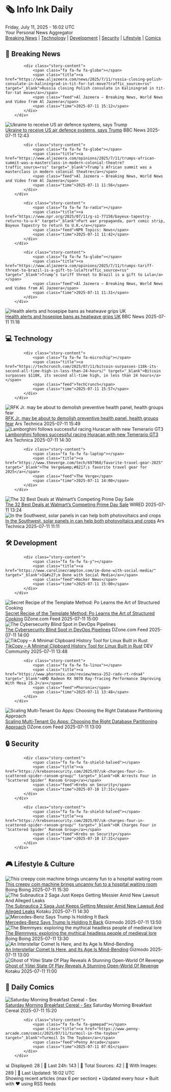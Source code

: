 <!-- Processing 54 RSS feeds at 2025-07-11 16:01:44 UTC -->
<!-- Processing: XKCD -->
<!-- Processing: Saturday Morning Breakfast Cereal -->
<!-- Processing: Penny Arcade -->
<!-- Processing: Poorly Drawn Lines -->
<!-- Processing: Garfield -->
<!-- Processing: Cyanide & Happiness -->
<!-- Processing: Girl Genius -->
<!-- Processing: Dinosaur Comics -->
<!-- Processing: CNN Breaking News -->
<!-- Processing: Al Jazeera Breaking News -->
<!-- Processing: CBC News -->
<!-- Error processing https://rss.cbc.ca/lineup/topstories.xml: The read operation timed out -->
<!-- Processing: Reuters Top News -->
<!-- Processing: Associated Press Breaking -->
<!-- Processing: NBC News Breaking -->
<!-- Processing: Sky News World -->
<!-- Processing: TechCrunch -->
<!-- Processing: Ars Technica -->
<!-- Processing: Slashdot -->
<!-- Processing: Hacker News -->
<!-- Processing: StackOverflow Blog -->
<!-- Processing: Phoronix Linux News -->
<!-- Processing: It's FOSS -->
<!-- Error processing https://itsfoss.com/rss/: The read operation timed out -->
<!-- Processing: DistroWatch -->
<!-- Processing: InfoQ -->
<!-- Processing: DZone -->
<!-- Processing: Martin Fowler -->
<!-- Processing: Coding Horror -->
<!-- Processing: The Pragmatic Engineer -->
<!-- Processing: Kotaku -->
<!-- Processing: Boing Boing -->
<!-- Processing: Krebs on Security -->
<!-- Generated 11 new posts out of 31 feeds processed -->
<div class="newspaper-header">
    <h1 class="newspaper-title">🗞️ Info Ink Daily</h1>
    <div class="newspaper-date">Friday, July 11, 2025 - 16:02 UTC</div>
    <div class="newspaper-subtitle">Your Personal News Aggregator</div>
</div>

<div class="newspaper-nav">
    <a href="#breaking">Breaking News</a> |
    <a href="#tech">Technology</a> |
    <a href="#dev">Development</a> |
    <a href="#security">Security</a> |
    <a href="#lifestyle">Lifestyle</a> |
    <a href="#webcomics">Comics</a>
</div>

<div class="news-section breaking-news" id="breaking">
<h2 class="section-header">🚨 Breaking News</h2>
<div class="stories-container">
<div class="story">
            
            <div class="story-content">
                <span class="fa fa-fw fa-globe"></span>
                <span class="title"><a href="https://www.aljazeera.com/news/2025/7/11/russia-closing-polish-consulate-in-kaliningrad-in-tit-for-tat-move?traffic_source=rss" target="_blank">Russia closing Polish consulate in Kaliningrad in tit-for-tat move</a></span>
                <span class="feed">Al Jazeera – Breaking News, World News and Video from Al Jazeera</span>
                <span class="time">2025-07-11 15:12</span>
            </div>
        </div>
<div class="story">
            <img src="https://ichef.bbci.co.uk/ace/standard/240/cpsprodpb/0e43/live/c627b110-5e50-11f0-abc2-f594647315a9.jpg" alt="Ukraine to receive US air defence systems, says Trump" class="story-image" loading="lazy" onerror="this.style.display='none'">
            <div class="story-content">
                <span class="fa fa-fw fa-earth-americas"></span>
                <span class="title"><a href="https://www.bbc.com/news/articles/crl04200dp4o" target="_blank">Ukraine to receive US air defence systems, says Trump</a></span>
                <span class="feed">BBC News</span>
                <span class="time">2025-07-11 12:43</span>
            </div>
        </div>
<div class="story">
            
            <div class="story-content">
                <span class="fa fa-fw fa-globe"></span>
                <span class="title"><a href="https://www.aljazeera.com/opinions/2025/7/11/trumps-african-summit-was-a-masterclass-in-modern-colonial-theatre?traffic_source=rss" target="_blank">Trump’s African summit was a masterclass in modern colonial theatre</a></span>
                <span class="feed">Al Jazeera – Breaking News, World News and Video from Al Jazeera</span>
                <span class="time">2025-07-11 11:56</span>
            </div>
        </div>
<div class="story">
            
            <div class="story-content">
                <span class="fa fa-fw fa-radio"></span>
                <span class="title"><a href="https://www.npr.org/2025/07/11/g-s1-77158/bayeux-tapestry-returns-to-u-k" target="_blank">Part war propaganda, part comic strip, Bayeux Tapestry to return to U.K.</a></span>
                <span class="feed">NPR Topics: News</span>
                <span class="time">2025-07-11 11:42</span>
            </div>
        </div>
<div class="story">
            
            <div class="story-content">
                <span class="fa fa-fw fa-globe"></span>
                <span class="title"><a href="https://www.aljazeera.com/opinions/2025/7/11/trumps-tariff-threat-to-brazil-is-a-gift-to-lula?traffic_source=rss" target="_blank">Trump’s tariff threat to Brazil is a gift to Lula</a></span>
                <span class="feed">Al Jazeera – Breaking News, World News and Video from Al Jazeera</span>
                <span class="time">2025-07-11 11:31</span>
            </div>
        </div>
<div class="story">
            <img src="https://ichef.bbci.co.uk/ace/standard/240/cpsprodpb/f065/live/eb172460-5e37-11f0-b4c7-b192538570c2.jpg" alt="Health alerts and hosepipe bans as heatwave grips UK" class="story-image" loading="lazy" onerror="this.style.display='none'">
            <div class="story-content">
                <span class="fa fa-fw fa-flag"></span>
                <span class="title"><a href="https://www.bbc.com/news/articles/crmv8x74ky9o" target="_blank">Health alerts and hosepipe bans as heatwave grips UK</a></span>
                <span class="feed">BBC News</span>
                <span class="time">2025-07-11 11:18</span>
            </div>
        </div>
</div>
</div>
<div class="news-section tech-news" id="tech">
<h2 class="section-header">💻 Technology</h2>
<div class="stories-container">
<div class="story">
            
            <div class="story-content">
                <span class="fa fa-fw fa-microchip"></span>
                <span class="title"><a href="https://techcrunch.com/2025/07/11/bitcoin-surpasses-118k-its-second-all-time-high-in-less-than-24-hours/" target="_blank">Bitcoin surpasses $118K, its second all-time high, in less than 24 hours</a></span>
                <span class="feed">TechCrunch</span>
                <span class="time">2025-07-11 15:57</span>
            </div>
        </div>
<div class="story">
            <img src="https://cdn.arstechnica.net/wp-content/uploads/2025/07/GettyImages-2221902591-500x500.jpg" alt="RFK Jr. may be about to demolish preventive health panel, health groups fear" class="story-image" loading="lazy" onerror="this.style.display='none'">
            <div class="story-content">
                <span class="fa fa-fw fa-cog"></span>
                <span class="title"><a href="https://arstechnica.com/health/2025/07/rfk-jr-may-be-about-to-demolish-preventive-health-panel-health-groups-fear/" target="_blank">RFK Jr. may be about to demolish preventive health panel, health groups fear</a></span>
                <span class="feed">Ars Technica</span>
                <span class="time">2025-07-11 15:49</span>
            </div>
        </div>
<div class="story">
            <img src="https://cdn.arstechnica.net/wp-content/uploads/2025/07/Hero-500x500.jpg" alt="Lamborghini follows successful racing Huracan with new Temerario GT3" class="story-image" loading="lazy" onerror="this.style.display='none'">
            <div class="story-content">
                <span class="fa fa-fw fa-cog"></span>
                <span class="title"><a href="https://arstechnica.com/cars/2025/07/lamborghini-follows-successful-racing-huracan-with-new-temerario-gt3/" target="_blank">Lamborghini follows successful racing Huracan with new Temerario GT3</a></span>
                <span class="feed">Ars Technica</span>
                <span class="time">2025-07-11 14:30</span>
            </div>
        </div>
<div class="story">
            
            <div class="story-content">
                <span class="fa fa-fw fa-laptop"></span>
                <span class="title"><a href="https://www.theverge.com/tech/697960/favorite-travel-gear-2025" target="_blank">The Verge&amp;#8217;s favorite travel gear for 2025</a></span>
                <span class="feed">The Verge</span>
                <span class="time">2025-07-11 14:00</span>
            </div>
        </div>
<div class="story">
            <img src="https://media.wired.com/photos/687019ca14346bb8b4fd5b21/master/pass/The%2027%20Best%20Deals%20at%20Walmart's%20Competing%20Prime%20Day%20Sale.png" alt="The 32 Best Deals at Walmart’s Competing Prime Day Sale" class="story-image" loading="lazy" onerror="this.style.display='none'">
            <div class="story-content">
                <span class="fa fa-fw fa-bolt"></span>
                <span class="title"><a href="https://www.wired.com/story/best-deals-at-walmarts-prime-day-sale-1/" target="_blank">The 32 Best Deals at Walmart’s Competing Prime Day Sale</a></span>
                <span class="feed">WIRED</span>
                <span class="time">2025-07-11 13:24</span>
            </div>
        </div>
<div class="story">
            <img src="https://cdn.arstechnica.net/wp-content/uploads/2025/07/77772-2048x1366-1-500x500.jpg" alt="In the Southwest, solar panels in can help both photovoltaics and crops" class="story-image" loading="lazy" onerror="this.style.display='none'">
            <div class="story-content">
                <span class="fa fa-fw fa-cog"></span>
                <span class="title"><a href="https://arstechnica.com/science/2025/07/in-the-southwest-solar-panels-in-can-help-both-photovoltaics-and-crops/" target="_blank">In the Southwest, solar panels in can help both photovoltaics and crops</a></span>
                <span class="feed">Ars Technica</span>
                <span class="time">2025-07-11 11:11</span>
            </div>
        </div>
</div>
</div>
<div class="news-section dev-news" id="dev">
<h2 class="section-header">🛠️ Development</h2>
<div class="stories-container">
<div class="story">
            
            <div class="story-content">
                <span class="fa fa-fw fa-y"></span>
                <span class="title"><a href="https://www.carolinecrampton.com/im-done-with-social-media/" target="_blank">I&#x27;m Done with Social Media</a></span>
                <span class="feed">Hacker News</span>
                <span class="time">2025-07-11 15:00</span>
            </div>
        </div>
<div class="story">
            <img src="https://dz2cdn1.dzone.com/thumbnail?fid=18507955&w=600" alt="Secret Recipe of the Template Method: Po Learns the Art of Structured Cooking" class="story-image" loading="lazy" onerror="this.style.display='none'">
            <div class="story-content">
                <span class="fa fa-fw fa-newspaper"></span>
                <span class="title"><a href="https://dzone.com/articles/template-method-pattern-java-kung-fu-panda" target="_blank">Secret Recipe of the Template Method: Po Learns the Art of Structured Cooking</a></span>
                <span class="feed">DZone.com Feed</span>
                <span class="time">2025-07-11 15:00</span>
            </div>
        </div>
<div class="story">
            <img src="https://dz2cdn1.dzone.com/thumbnail?fid=18503400&w=600" alt="The Cybersecurity Blind Spot in DevOps Pipelines" class="story-image" loading="lazy" onerror="this.style.display='none'">
            <div class="story-content">
                <span class="fa fa-fw fa-newspaper"></span>
                <span class="title"><a href="https://dzone.com/articles/cybersecurity-blind-spot-devops-pipelines" target="_blank">The Cybersecurity Blind Spot in DevOps Pipelines</a></span>
                <span class="feed">DZone.com Feed</span>
                <span class="time">2025-07-11 14:00</span>
            </div>
        </div>
<div class="story">
            <img src="https://media2.dev.to/dynamic/image/width=800%2Cheight=%2Cfit=scale-down%2Cgravity=auto%2Cformat=auto/https%3A%2F%2Fgithub.com%2Ftikrack%2Ftikcopy%2Fassets%2Fyour-image-link.png" alt="TikCopy – A Minimal Clipboard History Tool for Linux Built in Rust" class="story-image" loading="lazy" onerror="this.style.display='none'">
            <div class="story-content">
                <span class="fa fa-fw fa-code"></span>
                <span class="title"><a href="https://dev.to/tikrack_0b5ca7f793d07d3db/tikcopy-a-minimal-clipboard-history-tool-for-linux-built-in-rust-365j" target="_blank">TikCopy – A Minimal Clipboard History Tool for Linux Built in Rust</a></span>
                <span class="feed">DEV Community</span>
                <span class="time">2025-07-11 13:48</span>
            </div>
        </div>
<div class="story">
            
            <div class="story-content">
                <span class="fa fa-fw fa-linux"></span>
                <span class="title"><a href="https://www.phoronix.com/review/mesa-252-radv-rt-rdna4" target="_blank">AMD Radeon RX 9070 Ray-Tracing Performance Improving With Mesa 25.2</a></span>
                <span class="feed">Phoronix</span>
                <span class="time">2025-07-11 13:48</span>
            </div>
        </div>
<div class="story">
            <img src="https://dz2cdn1.dzone.com/thumbnail?fid=18505691&w=600" alt="Scaling Multi-Tenant Go Apps: Choosing the Right Database Partitioning Approach" class="story-image" loading="lazy" onerror="this.style.display='none'">
            <div class="story-content">
                <span class="fa fa-fw fa-newspaper"></span>
                <span class="title"><a href="https://dzone.com/articles/scaling-multi-tenant-go-applications" target="_blank">Scaling Multi-Tenant Go Apps: Choosing the Right Database Partitioning Approach</a></span>
                <span class="feed">DZone.com Feed</span>
                <span class="time">2025-07-11 13:00</span>
            </div>
        </div>
</div>
</div>
<div class="news-section security-news" id="security">
<h2 class="section-header">🔒 Security</h2>
<div class="stories-container">
<div class="story">
            
            <div class="story-content">
                <span class="fa fa-fw fa-shield-halved"></span>
                <span class="title"><a href="https://krebsonsecurity.com/2025/07/uk-charges-four-in-scattered-spider-ransom-group/" target="_blank">UK Arrests Four in ‘Scattered Spider’ Ransom Group</a></span>
                <span class="feed">Krebs on Security</span>
                <span class="time">2025-07-10 17:31</span>
            </div>
        </div>
<div class="story">
            
            <div class="story-content">
                <span class="fa fa-fw fa-shield-halved"></span>
                <span class="title"><a href="https://krebsonsecurity.com/2025/07/uk-charges-four-in-scattered-spider-ransom-group/" target="_blank">UK Charges Four in ‘Scattered Spider’ Ransom Group</a></span>
                <span class="feed">Krebs on Security</span>
                <span class="time">2025-07-10 17:31</span>
            </div>
        </div>
</div>
</div>
<div class="news-section lifestyle-news" id="lifestyle">
<h2 class="section-header">🎮 Lifestyle & Culture</h2>
<div class="stories-container">
<div class="story">
            <img src="https://i0.wp.com/boingboing.net/wp-content/uploads/2025/07/coin-op.jpg?fit=1200%2C883&amp;quality=60&amp;ssl=1" alt="This creepy coin machine brings uncanny fun to a hospital waiting room" class="story-image" loading="lazy" onerror="this.style.display='none'">
            <div class="story-content">
                <span class="fa fa-fw fa-arrow-right"></span>
                <span class="title"><a href="https://boingboing.net/2025/07/11/this-creepy-coin-machine-brings-uncanny-fun-to-a-hospital-waiting-room.html" target="_blank">This creepy coin machine brings uncanny fun to a hospital waiting room</a></span>
                <span class="feed">Boing Boing</span>
                <span class="time">2025-07-11 15:30</span>
            </div>
        </div>
<div class="story">
            <img src="https://i.kinja-img.com/image/upload/c_fit,q_80,w_636/6fcf3fedc2da7fde7775d9644d60736c.jpg" alt="The Subnautica 2 Saga Just Keeps Getting Messier Amid New Lawsuit And Alleged Leaks" class="story-image" loading="lazy" onerror="this.style.display='none'">
            <div class="story-content">
                <span class="fa fa-fw fa-gamepad"></span>
                <span class="title"><a href="https://kotaku.com/subnautica-2-delay-lawsuit-leaks-biomes-steam-krafton-1851786101" target="_blank">The Subnautica 2 Saga Just Keeps Getting Messier Amid New Lawsuit And Alleged Leaks</a></span>
                <span class="feed">Kotaku</span>
                <span class="time">2025-07-11 14:30</span>
            </div>
        </div>
<div class="story">
            <img src="https://gizmodo.com/app/uploads/2023/01/f79144523846587e9f0ad0e3c538f2c9.jpg" alt="Mercedes-Benz Says Trump Is Holding It Back" class="story-image" loading="lazy" onerror="this.style.display='none'">
            <div class="story-content">
                <span class="fa fa-fw fa-computer"></span>
                <span class="title"><a href="https://gizmodo.com/mercedes-benz-says-trump-is-holding-it-back-2000628059" target="_blank">Mercedes-Benz Says Trump Is Holding It Back</a></span>
                <span class="feed">Gizmodo</span>
                <span class="time">2025-07-11 13:50</span>
            </div>
        </div>
<div class="story">
            <img src="https://i0.wp.com/boingboing.net/wp-content/uploads/2025/07/Screen-Shot-2025-07-10-at-3.10.11-PM.png?fit=1274%2C1130&amp;quality=55&amp;ssl=1" alt="The Blemmyes: exploring the mythical headless people of medieval lore" class="story-image" loading="lazy" onerror="this.style.display='none'">
            <div class="story-content">
                <span class="fa fa-fw fa-arrow-right"></span>
                <span class="title"><a href="https://boingboing.net/2025/07/11/the-blemmyes-exploring-the-mythical-headless-people-of-medieval-lore.html" target="_blank">The Blemmyes: exploring the mythical headless people of medieval lore</a></span>
                <span class="feed">Boing Boing</span>
                <span class="time">2025-07-11 13:30</span>
            </div>
        </div>
<div class="story">
            <img src="https://gizmodo.com/app/uploads/2025/07/interstellar-object-31Atlast-1.jpeg" alt="An Interstellar Comet Is Here, and Its Age Is Mind-Bending" class="story-image" loading="lazy" onerror="this.style.display='none'">
            <div class="story-content">
                <span class="fa fa-fw fa-computer"></span>
                <span class="title"><a href="https://gizmodo.com/a-third-interstellar-visitor-is-here-and-astronomers-might-know-where-it-came-from-2000626820" target="_blank">An Interstellar Comet Is Here, and Its Age Is Mind-Bending</a></span>
                <span class="feed">Gizmodo</span>
                <span class="time">2025-07-11 13:00</span>
            </div>
        </div>
<div class="story">
            <img src="https://i.kinja-img.com/image/upload/c_fit,q_80,w_636/c8d79a88971c1f238eb955c39e864ea8.jpg" alt="Ghost of Yōtei State Of Play Reveals A Stunning Open-World Of Revenge" class="story-image" loading="lazy" onerror="this.style.display='none'">
            <div class="story-content">
                <span class="fa fa-fw fa-gamepad"></span>
                <span class="title"><a href="https://kotaku.com/ghost-of-yotei-tsushima-sony-ps5-state-of-play-1851786081" target="_blank">Ghost of Yōtei State Of Play Reveals A Stunning Open-World Of Revenge</a></span>
                <span class="feed">Kotaku</span>
                <span class="time">2025-07-11 11:00</span>
            </div>
        </div>
</div>
</div>
<div class="news-section webcomics-section" id="webcomics">
<h2 class="section-header">🎨 Daily Comics</h2>
<div class="stories-container">
<div class="story">
            <img src="https://www.smbc-comics.com/comics/1752123717-20250711.png" alt="Saturday Morning Breakfast Cereal - Sex" class="story-image" loading="lazy" onerror="this.style.display='none'">
            <div class="story-content">
                <span class="fa fa-fw fa-smile"></span>
                <span class="title"><a href="https://www.smbc-comics.com/comic/sex" target="_blank">Saturday Morning Breakfast Cereal - Sex</a></span>
                <span class="feed">Saturday Morning Breakfast Cereal</span>
                <span class="time">2025-07-11 15:20</span>
            </div>
        </div>
<div class="story">
            
            <div class="story-content">
                <span class="fa fa-fw fa-gamepad"></span>
                <span class="title"><a href="https://www.penny-arcade.com/comic/2025/07/11/turmoil-in-the-toybox" target="_blank">Turmoil In The Toybox</a></span>
                <span class="feed">Penny Arcade</span>
                <span class="time">2025-07-11 07:01</span>
            </div>
        </div>
</div>
</div>

<div class="newspaper-footer">
    <div class="stats">
        📊 Displayed: 28 | 📅 Last 24h: 143 | 📡 Total Sources: 42 | 📸 With Images: 289 |
        🔄 Last Updated: 16:02 UTC
    </div>
    <div class="footer-note">
        Showing recent articles (max 6 per section) • Updated every hour • Built with ❤️ using RSS feeds
    </div>
</div>
